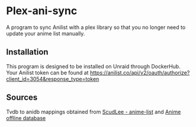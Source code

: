 # Plex-ani-sync

A program to sync Anilist with a plex library so that you no longer need to update your anime list manually.

## Installation

This program is designed to be installed on Unraid through DockerHub. Your Anilist token can be found
at https://anilist.co/api/v2/oauth/authorize?client_id=3054&response_type=token

## Sources

Tvdb to anidb mappings obtained from [ScudLee - anime-list](https://github.com/ScudLee/anime-lists)
and [Anime offline database](https://github.com/manami-project/anime-offline-database)
